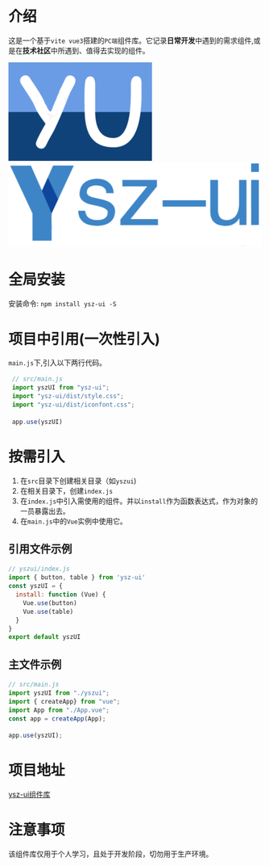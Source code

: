 
# 介绍
  这是一个基于`vite vue3`搭建的`PC端`组件库。它记录**日常开发**中遇到的需求组件,或是在**技术社区**中所遇到、值得去实现的组件。

<div style="'text-align':'center'">
    <img style="'height:100px'" src="./src/assets/logo.png">
    <img style="'height:100px'" src="./src/assets/navLogo.png">
</div>

# 全局安装
安装命令:
`npm install ysz-ui -S`


# 项目中引用(一次性引入)
`main.js`下,引入以下两行代码。

```js
 // src/main.js
 import yszUI from "ysz-ui";
 import "ysz-ui/dist/style.css";
 import "ysz-ui/dist/iconfont.css";

 app.use(yszUI)
```

# 按需引入
1. 在`src`目录下创建相关目录（如`yszui`)
2. 在相关目录下，创建`index.js`
3. 在`index.js`中引入需使用的组件。并以`install`作为函数表达式，作为对象的一员暴露出去。
4. 在`main.js`中的`Vue`实例中使用它。

## 引用文件示例

```js
// yszui/index.js
import { button, table } from 'ysz-ui'
const yszUI = {
  install: function (Vue) {
    Vue.use(button)
    Vue.use(table)
  }
}
export default yszUI

```


## 主文件示例

```js
// src/main.js
import yszUI from "./yszui";
import { createApp} from "vue";
import App from "./App.vue";
const app = createApp(App);

app.use(yszUI);
```

# 项目地址
[ysz-ui组件库](https://yunshangzhou.github.io/ysz-ui/#/)

# 注意事项
  该组件库仅用于个人学习，且处于开发阶段，切勿用于生产环境。
